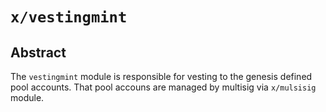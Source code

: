 # `x/vestingmint`

## Abstract

The `vestingmint` module is responsible for vesting to the genesis defined pool accounts.
That pool accouns are managed by multisig via `x/mulsisig` module.